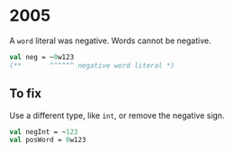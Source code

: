 # 2005

A `word` literal was negative. Words cannot be negative.

```sml
val neg = ~0w123
(**       ^^^^^^ negative word literal *)
```

## To fix

Use a different type, like `int`, or remove the negative sign.

```sml
val negInt = ~123
val posWord = 0w123
```
